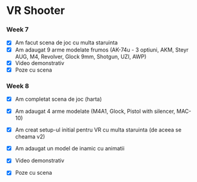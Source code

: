 # VR Shooter

### Week 7

* [x] Am facut scena de joc cu multa staruinta
* [x] Am adaugat 9 arme modelate frumos (AK-74u - 3 optiuni, AKM, Steyr AUG, M4, Revolver, Glock 9mm, Shotgun, UZI, AWP)
* [x] Video demonstrativ 
* [x] Poze cu scena

### Week 8

* [x] Am completat scena de joc (harta)
* [x] Am adaugat 4 arme modelate (M4A1, Glock, Pistol with silencer, MAC-10)
* [x] Am creat setup-ul initial pentru VR cu multa staruinta (de aceea se cheama v2)
* [x] Am adaugat un model de inamic cu animatii
* [x] Video demonstrativ 
* [x] Poze cu scena

